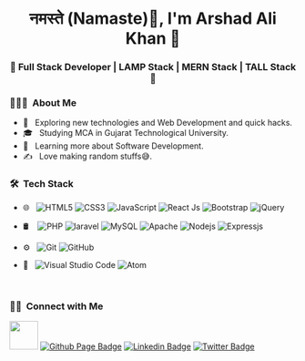 <h1 align="center"><b> नमस्ते (Namaste)🙏</b>, I'm Arshad Ali Khan 👋 </h1>
<h3 align="center">🚀 Full Stack Developer | LAMP Stack | MERN Stack | TALL Stack  🚀</h3>
<div>

<h3> 👨🏻‍💻 &nbsp;About Me </h3>

- 🤔 &nbsp; Exploring new technologies and Web Development and quick hacks.
- 🎓 &nbsp; Studying MCA in Gujarat Technological University.
- 🌱 &nbsp; Learning more about Software Development.
- ✍️ &nbsp; Love making random stuffs😅.

<h3> 🛠 &nbsp;Tech Stack</h3>

- 🌐 &nbsp;
  ![HTML5](https://img.shields.io/badge/-HTML5-E34F26?style=flat-square&logo=html5&logoColor=white)
  ![CSS3](https://img.shields.io/badge/-CSS3-1572B6?style=flat-square&logo=css3)
  ![JavaScript](https://img.shields.io/badge/-JavaScript-black?style=flat-square&logo=javascript)
  ![React Js](https://img.shields.io/badge/-React-black?style=flat-square&logo=react)
  ![Bootstrap](https://img.shields.io/badge/-Bootstrap-563D7C?style=flat-square&logo=bootstrap)
  ![jQuery](https://img.shields.io/badge/-jQuery-0769AD?style=flat-square&logo=jQuery&logoColor=white)
  
  
- 🛢 &nbsp;&nbsp;
  ![PHP](https://img.shields.io/badge/-PHP-333333?style=flat&logo=php)
  ![laravel](https://img.shields.io/badge/-laravel-333333?style=flat&logo=laravel)
  ![MySQL](https://img.shields.io/badge/-MySQL-333333?style=flat&logo=mysql)
  ![Apache](https://img.shields.io/badge/-Apache-333333?style=flat&logo=apache)
  ![Nodejs](https://img.shields.io/badge/-Nodejs-333333?style=flat&logo=nodejs)
  ![Expressjs](https://img.shields.io/badge/-Expressjs-333333?style=flat&logo=Expressjs)
 
- ⚙️ &nbsp;
  ![Git](https://img.shields.io/badge/-Git-F05032?style=flat-square&logo=git&logoColor=white)
  ![GitHub](https://img.shields.io/badge/-GitHub-181717?style=flat-square&logo=github)
- 🔧 &nbsp;
  ![Visual Studio Code](https://img.shields.io/badge/-VSCode-007ACC?style=flat-square&logo=visual-studio-code&logoColor=white)
  ![Atom](https://img.shields.io/badge/-Atom-333333?style=flat&logo=atom)
  
  <br/>

<h3> 🤝🏻 &nbsp;Connect with Me </h3>

<img src="https://media.giphy.com/media/VgCDAzcKvsR6OM0uWg/giphy.gif" width="50"> [![Github Page Badge](https://img.shields.io/badge/-Github_Page-000?style=flat-square&logo=Github&logoColor=white&link=https://github.com/ARSHADKHAN615)](https://github.com/ARSHADKHAN615)
[![Linkedin Badge](https://img.shields.io/badge/-LinkedIn-blue?style=flat-square&logo=Linkedin&logoColor=white&link=https://www.linkedin.com/in/arshad-ali-khan/)](https://www.linkedin.com/in/arshad-ali-khan/)
[![Twitter Badge](https://img.shields.io/badge/-Twitter-c039a6?style=flat-square&labelColor=&logo=twitter&logoColor=white&link=https://twitter.com/ArShaDk68351429)](https://twitter.com/ArShaDk68351429)
